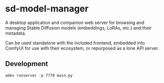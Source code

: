 # sd-model-manager

A desktop application and companion web server for browsing and managing Stable Diffusion models (embeddings, LoRAs, etc.) and their metadata.

Can be used standalone with the included frontend, embedded into ComfyUI for use with their ecosystem, or repurposed as a lone API server.

## Development

```
adev runserver -p 7779 main.py
```
